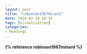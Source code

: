 ```yaml
---
layout: post
title: "robinson1967minard"
date: 2016-02-29 10:34
tags: [visualization]
categories: 
- Readings
...
```




<h4>{% reference robinson1967minard %}</h4>
